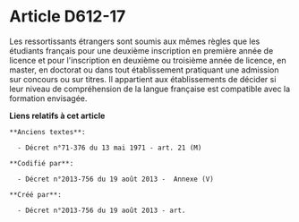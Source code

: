 # Article D612-17

Les ressortissants étrangers sont soumis aux mêmes règles que les étudiants français pour une deuxième inscription en
première année de licence et pour l'inscription en deuxième ou troisième année de licence, en master, en doctorat ou dans
tout établissement pratiquant une admission sur concours ou sur titres. Il appartient aux établissements de décider si leur
niveau de compréhension de la langue française est compatible avec la formation envisagée.

**Liens relatifs à cet article**

	**Anciens textes**:

	  - Décret n°71-376 du 13 mai 1971 - art. 21 (M)

	**Codifié par**:

	  - Décret n°2013-756 du 19 août 2013 -  Annexe (V)

	**Créé par**:

	  - Décret n°2013-756 du 19 août 2013 - art.
